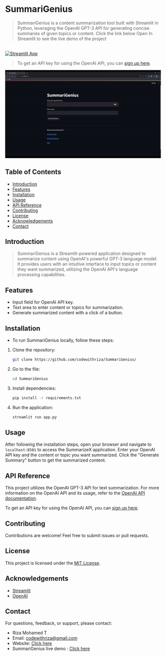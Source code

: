 # SummariGenius

>SummariGenius is a content summarization tool built with Streamlit in Python, leveraging the OpenAI GPT-3 API for generating concise summaries of given topics or content.
> Click the link below Open In Streamlit to see the live demo of the project


<a href="https://summarigenius.streamlit.app/">
</br>
  <img src="https://static.streamlit.io/badges/streamlit_badge_black_white.svg" alt="Streamlit App" width="200"/>
</a>


>To get an API key for using the OpenAI API, you can [sign up here](https://platform.openai.com/api-keys).

![SummarizeX Demo](demo.gif)

## Table of Contents

- [Introduction](#introduction)
- [Features](#features)
- [Installation](#installation)
- [Usage](#usage)
- [API Reference](#api-reference)
- [Contributing](#contributing)
- [License](#license)
- [Acknowledgements](#acknowledgements)
- [Contact](#contact)

## Introduction

>SummariGenius is a Streamlit-powered application designed to summarize content using OpenAI's powerful GPT-3 language model. It provides users with an intuitive interface to input topics or content they want summarized, utilizing the OpenAI API's language processing capabilities.

## Features

- Input field for OpenAI API key.
- Text area to enter content or topics for summarization.
- Generate summarized content with a click of a button.

## Installation

- To run SummariGenius locally, follow these steps:

1. Clone the repository:

    ```bash
    git clone https://github.com/codewithriza/SummariGenius/
 
    ```
1. Go to the file:

    ```bash
    cd SummariGenius
    ```
2. Install dependencies:

    ```bash
    pip install -r requirements.txt
    ```
3. Run the application:

    ```bash
    streamlit run app.py
    ```

## Usage

After following the installation steps, open your browser and navigate to `localhost:8501` to access the SummarizeX application. Enter your OpenAI API key and the content or topic you want summarized. Click the "Generate Summary" button to get the summarized content.

## API Reference

This project utilizes the OpenAI GPT-3 API for text summarization. For more information on the OpenAI API and its usage, refer to the [OpenAI API documentation](https://beta.openai.com/docs/).

To get an API key for using the OpenAI API, you can [sign up here](https://platform.openai.com/api-keys).

## Contributing

Contributions are welcome! Feel free to submit issues or pull requests.

## License

This project is licensed under the [MIT License](LICENSE).

## Acknowledgements

- [Streamlit](https://streamlit.io/)
- [OpenAI](https://openai.com/)

## Contact

For questions, feedback, or support, please contact:

- Riza Mohamed T
- Email: codewithriza@gmail.com
- Website: [Click here](https://rizamohamed.netlify.app/)
- SummariGenius live demo : [Click here ](https://summarigenius.streamlit.app/)
